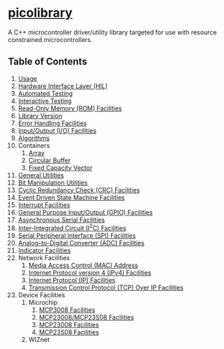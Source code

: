 # [picolibrary](https://github.com/apcountryman/picolibrary)
A C++ microcontroller driver/utility library targeted for use with resource constrained
microcontrollers.

## Table of Contents
1. [Usage](usage.md)
1. [Hardware Interface Layer (HIL)](hil.md)
1. [Automated Testing](testing-automated.md)
1. [Interactive Testing](testing-interactive.md)
1. [Read-Only Memory (ROM) Facilities](rom.md)
1. [Library Version](library_version.md)
1. [Error Handling Facilities](error_handling.md)
1. [Input/Output (I/O) Facilities](io.md)
1. [Algorithms](algorithms.md)
1. Containers
    1. [Array](containers/array.md)
    1. [Circular Buffer](containers/circular_buffer.md)
    1. [Fixed Capacity Vector](containers/fixed_capacity_vector.md)
1. [General Utilities](general_utilities.md)
1. [Bit Manipulation Utilities](bit_manipulation_utilities.md)
1. [Cyclic Redundancy Check (CRC) Facilities](crc.md)
1. [Event Driven State Machine Facilities](event_driven_state_machine.md)
1. [Interrupt Facilities](interrupt.md)
1. [General Purpose Input/Output (GPIO) Facilities](gpio.md)
1. [Asynchronous Serial Facilities](asynchronous_serial.md)
1. [Inter-Integrated Circuit (I<sup>2</sup>C) Facilities](i2c.md)
1. [Serial Peripheral Interface (SPI) Facilities](spi.md)
1. [Analog-to-Digital Converter (ADC) Facilities](adc.md)
1. [Indicator Facilities](indicator.md)
1. Network Facilities
    1. [Media Access Control (MAC) Address](network/mac_address.md)
    1. [Internet Protocol version 4 (IPv4) Facilities](network/ipv4.md)
    1. [Internet Protocol (IP) Facilities](network/ip.md)
    1. [Transmission Control Protocol (TCP) Over IP Facilities](network/tcp_over_ip.md)
1. Device Facilities
    1. Microchip
        1. [MCP3008 Facilities](device/microchip/mcp3008.md)
        1. [MCP23008/MCP23S08 Facilities](device/microchip/mcp23x08.md)
        1. [MCP23008 Facilities](device/microchip/mcp23008.md)
        1. [MCP23S08 Facilities](device/microchip/mcp23s08.md)
    1. WIZnet

